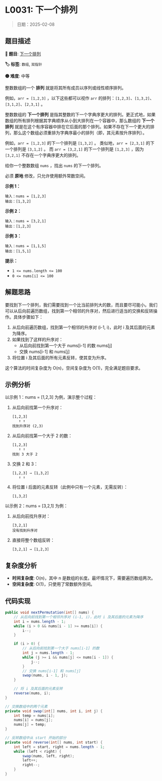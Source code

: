 # L0031: 下一个排列

> 日期：2025-02-08

## 题目描述

**🔗 题目**: [下一个排列](https://leetcode.cn/problems/next-permutation/)

**🏷️ 标签**: `数组`, `双指针`

**🟡 难度**: 中等

整数数组的一个 **排列** 就是将其所有成员以序列或线性顺序排列。

例如，`arr = [1,2,3]` ，以下这些都可以视作 `arr` 的排列：`[1,2,3]`、`[1,3,2]`、`[3,1,2]`、`[2,3,1]` 。

整数数组的 **下一个排列** 是指其整数的下一个字典序更大的排列。更正式地，如果数组的所有排列根据其字典顺序从小到大排列在一个容器中，那么数组的 **下一个排列** 就是在这个有序容器中排在它后面的那个排列。如果不存在下一个更大的排列，那么这个数组必须重排为字典序最小的排列（即，其元素按升序排列）。

例如，`arr = [1,2,3]` 的下一个排列是 `[1,3,2]` 。
类似地，`arr = [2,3,1]` 的下一个排列是 `[3,1,2]` 。
而 `arr = [3,2,1]` 的下一个排列是 `[1,2,3]` ，因为 `[3,2,1]` 不存在一个字典序更大的排列。

给你一个整数数组 `nums` ，找出 `nums` 的下一个排列。

必须 **原地** 修改，只允许使用额外常数空间。

**示例 1：**
```
输入：nums = [1,2,3]
输出：[1,3,2]
```

**示例 2：**
```
输入：nums = [3,2,1]
输出：[1,2,3]
```

**示例 3：**
```
输入：nums = [1,1,5]
输出：[1,5,1]
```

**提示：**
- `1 <= nums.length <= 100`
- `0 <= nums[i] <= 100`

## 解题思路

要找到下一个排列，我们需要找到一个比当前排列大的数，而且要尽可能小。我们可以从后向前遍历数组，找到第一个相邻的升序对，然后进行适当的交换和反转操作。具体步骤如下：

1. 从后向前遍历数组，找到第一个相邻的升序对 (i-1, i)，此时 i 及其后面的元素为降序。
2. 如果找到了这样的升序对：
   - 从后向前找到第一个大于 nums[i-1] 的数 nums[j]
   - 交换 nums[i-1] 和 nums[j]
3. 将位置 i 及其后面的所有元素反转，使其变为升序。

这个算法的时间复杂度为 O(n)，空间复杂度为 O(1)，完全满足题目要求。

## 示例分析

以示例 1：nums = [1,2,3] 为例，演示整个过程：

1. 从后向前找第一个升序对：
   ```
   [1,2,3]
      ↑ ↑
   找到升序对 (2,3)
   ```

2. 从后向前找第一个大于 2 的数：
   ```
   [1,2,3]
      ↑ ↑
   找到 3 大于 2
   ```

3. 交换 2 和 3：
   ```
   [1,2,3] → [1,3,2]
      ↑ ↑
   ```

4. 将位置 i 后面的元素反转（此例中只有一个元素，无需反转）：
   ```
   [1,3,2]
   ```

以示例 2：nums = [3,2,1] 为例：

1. 从后向前找升序对：
   ```
   [3,2,1]
   没有找到升序对
   ```

2. 直接将整个数组反转：
   ```
   [3,2,1] → [1,2,3]
   ```

## 复杂度分析

- **时间复杂度**: O(n)，其中 n 是数组的长度。最坏情况下，需要遍历数组两次。
- **空间复杂度**: O(1)，只使用了常数额外空间。

## 代码实现

```java
public void nextPermutation(int[] nums) {
    // 从后向前找到第一个相邻升序对 (i-1, i)，此时 i 及其后面的元素为降序
    int i = nums.length - 1;
    while (i > 0 && nums[i - 1] >= nums[i]) {
        i--;
    }

    if (i > 0) {
        // 从后向前找到第一个大于 nums[i-1] 的数
        int j = nums.length - 1;
        while (j >= i && nums[j] <= nums[i - 1]) {
            j--;
        }
        // 交换 nums[i-1] 和 nums[j]
        swap(nums, i - 1, j);
    }

    // 将 i 及其后面的元素反转
    reverse(nums, i);
}

// 交换数组中的两个元素
private void swap(int[] nums, int i, int j) {
    int temp = nums[i];
    nums[i] = nums[j];
    nums[j] = temp;
}

// 反转数组中从 start 开始的部分
private void reverse(int[] nums, int start) {
    int left = start, right = nums.length - 1;
    while (left < right) {
        swap(nums, left, right);
        left++;
        right--;
    }
}
``` 